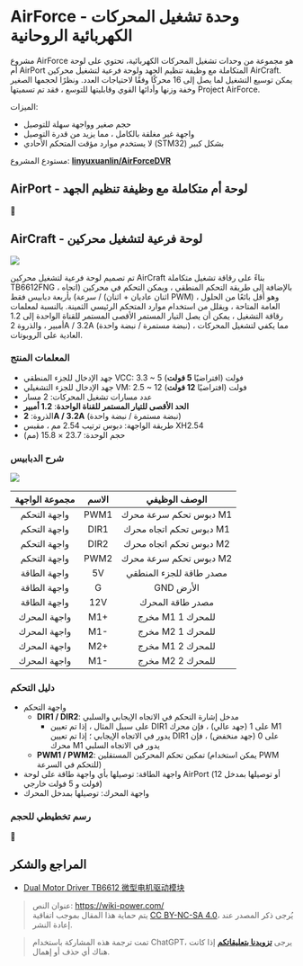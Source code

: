 # AirForce - وحدة تشغيل المحركات الكهربائية الروحانية

مشروع AirForce هو مجموعة من وحدات تشغيل المحركات الكهربائية، تحتوي على لوحة أم AirPort المتكاملة مع وظيفة تنظيم الجهد ولوحة فرعية لتشغيل محركين AirCraft. يمكن توسيع التشغيل لما يصل إلى 16 محركًا وفقًا لاحتياجات العدد. ونظرًا لحجمها الصغير وخفة وزنها وأدائها القوي وقابليتها للتوسع ، فقد تم تسميتها Project AirForce.

الميزات:

- حجم صغير وواجهة سهلة للتوصيل
- واجهة غير مغلقة بالكامل ، مما يزيد من قدرة التوصيل
- لا يستخدم موارد مؤقت المتحكم الأحادي (STM32) بشكل كبير

مستودع المشروع: [**linyuxuanlin/AirForceDVR**](https://github.com/linyuxuanlin/AirForceDVR)

## AirPort - لوحة أم متكاملة مع وظيفة تنظيم الجهد

🚧

## AirCraft - لوحة فرعية لتشغيل محركين

![](https://f004.backblazeb2.com/file/wiki-media/img/20201101231734.jpg)

تم تصميم لوحة فرعية لتشغيل محركين AirCraft بناءً على رقاقة تشغيل متكاملة TB6612FNG ، بالإضافة إلى طريقة التحكم المنطقي ، ويمكن التحكم في محركين (اتجاه / سرعة) بأربعة دبابيس فقط (اثنان عاديان + اثنان PWM) ، وهو أقل بائعًا من الحلول العامة المتاحة ، ويقلل من استخدام موارد المتحكم الرئيسي الثمينة. بالنسبة لمعلمات رقاقة التشغيل ، يمكن أن يصل التيار المستمر الأقصى المستمر للقناة الواحدة إلى 1.2 أمبير ، والذروة 2A / 3.2A (نبضة مستمرة / نبضة واحدة) ، مما يكفي لتشغيل المحركات العادية على الروبوتات.

### المعلمات المنتج

- جهد الإدخال للجزء المنطقي VCC: 3.3 ~ 5 فولت (افتراضيًا **5 فولت**)
- جهد الإدخال للجزء التشغيلي VM: 2.5 ~ 12 فولت (افتراضيًا **12 فولت**)
- عدد مسارات تشغيل المحركات: 2 مسار
- **الحد الأقصى للتيار المستمر للقناة الواحدة**: **1.2 أمبير**
- الذروة: **2A / 3.2A** (نبضة مستمرة / نبضة واحدة)
- طريقة الواجهة: دبوس ترتيب 2.54 مم ، مقبس XH2.54
- حجم الوحدة: 23.7 × 15.8 (مم)

### شرح الدبابيس

![](https://f004.backblazeb2.com/file/wiki-media/img/20201022104033.png)

| مجموعة الواجهة | الاسم | الوصف الوظيفي |
| :------: | :--: | :------------------: |
| واجهة التحكم | PWM1 | دبوس تحكم سرعة محرك M1 |
| واجهة التحكم | DIR1 | دبوس تحكم اتجاه محرك M1 |
| واجهة التحكم | DIR2 | دبوس تحكم اتجاه محرك M2 |
| واجهة التحكم | PWM2 | دبوس تحكم سرعة محرك M2 |
| واجهة الطاقة |  5V  | مصدر طاقة للجزء المنطقي |
| واجهة الطاقة |  G   |        GND الأرض        |
| واجهة الطاقة | 12V  |       مصدر طاقة المحرك       |
| واجهة المحرك | M1+  |    مخرج M1 للمحرك 1    |
| واجهة المحرك | M1-  |    مخرج M2 للمحرك 1    |
| واجهة المحرك | M2+  |    مخرج M1 للمحرك 2    |
| واجهة المحرك | M1-  |    مخرج M2 للمحرك 2    |

### دليل التحكم

- واجهة التحكم
  - **DIR1 / DIR2**: مدخل إشارة التحكم في الاتجاه الإيجابي والسلبي
    - على سبيل المثال ، إذا تم تعيين DIR1 على 1 (جهد عالي) ، فإن محرك M1 يدور في الاتجاه الإيجابي ؛ إذا تم تعيين DIR1 على 0 (جهد منخفض) ، فإن محرك M1 يدور في الاتجاه السلبي
  - **PWM1 / PWM2**: تمكين تحكم المحركين المستقلين (يمكن استخدام PWM للتحكم في السرعة)
- واجهة الطاقة: توصيلها بأي واجهة طاقة على لوحة AirPort (أو توصيلها بمدخل 12 فولت و 5 فولت خارجي)
- واجهة المحرك: توصيلها بمدخل المحرك

### رسم تخطيطي للحجم

🚧

## المراجع والشكر

- [Dual Motor Driver TB6612 微型电机驱动模块](https://wiki.dfrobot.com.cn/_SKU_DRI0044_Dual_Motor_Driver__TB6612__%E5%BE%AE%E5%9E%8B%E7%94%B5%E6%9C%BA%E9%A9%B1%E5%8A%A8%E6%A8%A1%E5%9D%97)

> عنوان النص: <https://wiki-power.com/>  
> يتم حماية هذا المقال بموجب اتفاقية [CC BY-NC-SA 4.0](https://creativecommons.org/licenses/by/4.0/deed.zh)، يُرجى ذكر المصدر عند إعادة النشر.

> تمت ترجمة هذه المشاركة باستخدام ChatGPT، يرجى [**تزويدنا بتعليقاتكم**](https://github.com/linyuxuanlin/Wiki_MkDocs/issues/new) إذا كانت هناك أي حذف أو إهمال.